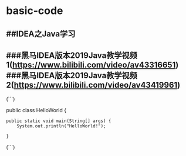 # basic-code
##IDEA之Java学习
---
###黑马IDEA版本2019Java教学视频1(https://www.bilibili.com/video/av43316651)
###黑马IDEA版本2019Java教学视频2(https://www.bilibili.com/video/av43419961)
---
(```)

public class HelloWorld {

    public static void main(String[] args) {
        System.out.println("HelloWorld!");

    }
(```)
